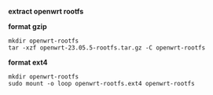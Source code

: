 
**extract openwrt rootfs**

**format gzip**

    mkdir openwrt-rootfs
    tar -xzf openwrt-23.05.5-rootfs.tar.gz -C openwrt-rootfs
  
**format ext4**

    mkdir openwrt-rootfs
    sudo mount -o loop openwrt-rootfs.ext4 openwrt-rootfs
 
  
  
